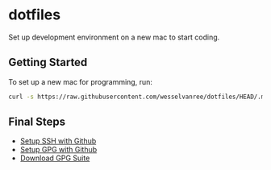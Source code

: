 # dotfiles

Set up development environment on a new mac to start coding.

## Getting Started

To set up a new mac for programming, run:

```bash
curl -s https://raw.githubusercontent.com/wesselvanree/dotfiles/HEAD/.macos | zsh && zsh ~/dotfiles/.essentials && say done
```

## Final Steps

- [Setup SSH with Github](https://docs.github.com/en/github/authenticating-to-github/connecting-to-github-with-ssh/generating-a-new-ssh-key-and-adding-it-to-the-ssh-agent)
- [Setup GPG with Github](https://docs.github.com/en/github/authenticating-to-github/managing-commit-signature-verification)
- [Download GPG Suite](https://docs.github.com/en/github/authenticating-to-github/managing-commit-signature-verification)
